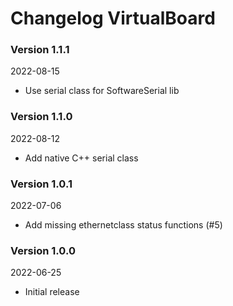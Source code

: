 # Changelog VirtualBoard

### Version 1.1.1
2022-08-15
- Use serial class for SoftwareSerial lib

### Version 1.1.0
2022-08-12
- Add native C++ serial class

### Version 1.0.1
2022-07-06
- Add missing ethernetclass status functions (#5)

### Version 1.0.0
2022-06-25
- Initial release